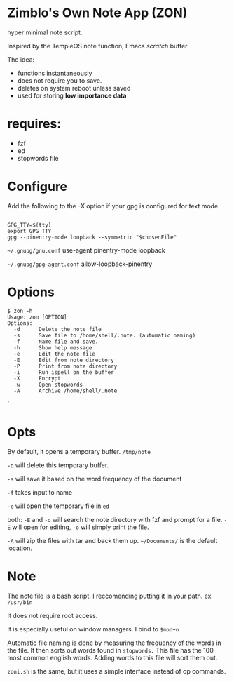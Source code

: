 # Zimblo's Own Note App (ZON)
hyper minimal note script. 

Inspired by the TempleOS note function,
Emacs *scratch* buffer


The idea:
* functions instantaneously
* does not require you to save. 
* deletes on system reboot unless saved
* used for storing **low importance data**

# requires:
- fzf
- ed
- stopwords file

# Configure

Add the following to the -X option if your gpg is configured for text mode

``` 

GPG_TTY=$(tty)
export GPG_TTY
gpg --pinentry-mode loopback --symmetric "$chosenFile"

```

`~/.gnupg/gnu.conf`
use-agent
pinentry-mode loopback

`~/.gnupg/gpg-agent.conf`
allow-loopback-pinentry

# Options

```
$ zon -h
Usage: zon [OPTION]
Options:
  -d      Delete the note file
  -s      Save file to /home/shell/.note. (automatic naming)
  -f      Name file and save.
  -h      Show help message
  -e      Edit the note file
  -E      Edit from note directory
  -P      Print from note directory
  -i      Run ispell on the buffer
  -X      Encrypt
  -w      Open stopwords
  -A      Archive /home/shell/.note
```

`

# Opts
By default, it opens a temporary buffer. 
`/tmp/note`

`-d` will delete this temporary buffer.

`-s` will save it based on the word frequency of the document

`-f` takes input to name

`-e` will open the temporary file in `ed`

both:
`-E` and `-o`
will search the note directory with fzf and prompt for a file. `-E` will open for editing, `-o` will simply print the file.

`-A` will zip the files with tar and back them up. `~/Documents/` is the default location.


# Note
The note file is a bash script. I reccomending putting it in your path. ex `/usr/bin`

It does not require root access. 

It is especially useful on window managers. I bind to `$mod+n` 

Automatic file naming is done by measuring the frequency of the words in the file. It then sorts out words found in `stopwords.` This file has the 100 most common english words. Adding words to this file will sort them out.

`zoni.sh` is the same, but it uses a simple interface instead of op commands.

